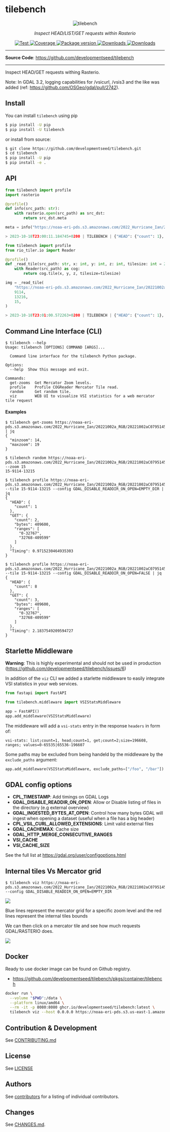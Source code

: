 # tilebench

<p align="center">
  <img src="https://user-images.githubusercontent.com/10407788/145784365-7ce635d1-3971-4a94-856f-cd8b081f10c1.png" style="max-width: 800px;" alt="tilebench"></a>
</p>
<p align="center">
  <em>Inspect HEAD/LIST/GET requests within Rasterio</em>
</p>
<p align="center">
  <a href="https://github.com/developmentseed/tilebench/actions?query=workflow%3ACI" target="_blank">
      <img src="https://github.com/developmentseed/tilebench/workflows/CI/badge.svg" alt="Test">
  </a>
  <a href="https://codecov.io/gh/developmentseed/tilebench" target="_blank">
      <img src="https://codecov.io/gh/developmentseed/tilebench/branch/main/graph/badge.svg" alt="Coverage">
  </a>
  <a href="https://pypi.org/project/tilebench" target="_blank">
      <img src="https://img.shields.io/pypi/v/tilebench?color=%2334D058&label=pypi%20package" alt="Package version">
  </a>
  <a href="https://pypistats.org/packages/tilebench" target="_blank">
      <img src="https://img.shields.io/pypi/dm/tilebench.svg" alt="Downloads">
  </a>
  <a href="https://github.com/developmentseed/tilebench/blob/main/LICENSE" target="_blank">
      <img src="https://img.shields.io/github/license/developmentseed/tilebench.svg" alt="Downloads">
  </a>
</p>

---

**Source Code**: <a href="https://github.com/developmentseed/tilebench" target="_blank">https://github.com/developmentseed/tilebench</a>

---


Inspect HEAD/GET requests withing Rasterio.

Note: In GDAL 3.2, logging capabilities for /vsicurl, /vsis3 and the like was added (ref: https://github.com/OSGeo/gdal/pull/2742).

## Install

You can install `tilebench` using pip

```bash
$ pip install -U pip
$ pip install -U tilebench
```

or install from source:

```bash
$ git clone https://github.com/developmentseed/tilebench.git
$ cd tilebench
$ pip install -U pip
$ pip install -e .
```

## API

```python
from tilebench import profile
import rasterio

@profile()
def info(src_path: str):
    with rasterio.open(src_path) as src_dst:
        return src_dst.meta

meta = info("https://noaa-eri-pds.s3.amazonaws.com/2022_Hurricane_Ian/20221002a_RGB/20221002aC0795145w325100n.tif")

> 2023-10-18T23:00:11.184745+0200 | TILEBENCH | {"HEAD": {"count": 1}, "GET": {"count": 1, "bytes": 32768, "ranges": ["0-32767"]}, "Timing": 0.7379939556121826}
```

```python
from tilebench import profile
from rio_tiler.io import Reader

@profile()
def _read_tile(src_path: str, x: int, y: int, z: int, tilesize: int = 256):
    with Reader(src_path) as cog:
        return cog.tile(x, y, z, tilesize=tilesize)

img = _read_tile(
    "https://noaa-eri-pds.s3.amazonaws.com/2022_Hurricane_Ian/20221002a_RGB/20221002aC0795145w325100n.tif",
    9114,
    13216,
    15,
)

> 2023-10-18T23:01:00.572263+0200 | TILEBENCH | {"HEAD": {"count": 1}, "GET": {"count": 2, "bytes": 409600, "ranges": ["0-32767", "32768-409599"]}, "Timing": 1.0749869346618652}
```

## Command Line Interface (CLI)

```
$ tilebench --help
Usage: tilebench [OPTIONS] COMMAND [ARGS]...

  Command line interface for the tilebench Python package.

Options:
  --help  Show this message and exit.

Commands:
  get-zooms  Get Mercator Zoom levels.
  profile    Profile COGReader Mercator Tile read.
  random     Get random tile.
  viz        WEB UI to visualize VSI statistics for a web mercator tile request
```

#### Examples
```
$ tilebench get-zooms https://noaa-eri-pds.s3.amazonaws.com/2022_Hurricane_Ian/20221002a_RGB/20221002aC0795145w325100n.tif | jq
{
  "minzoom": 14,
  "maxzoom": 19
}

$ tilebench random https://noaa-eri-pds.s3.amazonaws.com/2022_Hurricane_Ian/20221002a_RGB/20221002aC0795145w325100n.tif --zoom 15
15-9114-13215

$ tilebench profile https://noaa-eri-pds.s3.amazonaws.com/2022_Hurricane_Ian/20221002a_RGB/20221002aC0795145w325100n.tif --tile 15-9114-13215 --config GDAL_DISABLE_READDIR_ON_OPEN=EMPTY_DIR | jq
{
  "HEAD": {
    "count": 1
  },
  "GET": {
    "count": 2,
    "bytes": 409600,
    "ranges": [
      "0-32767",
      "32768-409599"
    ]
  },
  "Timing": 0.9715230464935303
}

$ tilebench profile https://noaa-eri-pds.s3.amazonaws.com/2022_Hurricane_Ian/20221002a_RGB/20221002aC0795145w325100n.tif --tile 15-9114-13215 --config GDAL_DISABLE_READDIR_ON_OPEN=FALSE | jq
{
  "HEAD": {
    "count": 8
  },
  "GET": {
    "count": 3,
    "bytes": 409600,
    "ranges": [
      "0-32767",
      "32768-409599"
    ]
  },
  "Timing": 2.1837549209594727
}
```


## Starlette Middleware

**Warning**: This is highly experimental and should not be used in production (https://github.com/developmentseed/tilebench/issues/6)

In addition of the `viz` CLI we added a starlette middleware to easily integrate VSI statistics in your web services.

```python
from fastapi import FastAPI

from tilebench.middleware import VSIStatsMiddleware

app = FastAPI()
app.add_middleware(VSIStatsMiddleware)
```

The middleware will add a `vsi-stats` entry in the response `headers` in form of:

```
vsi-stats: list;count=1, head;count=1, get;count=2;size=196608, ranges; values=0-65535|65536-196607
```

Some paths may be excluded from being handeld by the middleware by the `exclude_paths` argument:

```python
app.add_middleware(VSIStatsMiddleware, exclude_paths=["/foo", "/bar"])
```

## GDAL config options

- **CPL_TIMESTAMP**: Add timings on GDAL Logs
- **GDAL_DISABLE_READDIR_ON_OPEN**: Allow or Disable listing of files in the directory (e.g external overview)
- **GDAL_INGESTED_BYTES_AT_OPEN**: Control how many bytes GDAL will ingest when opening a dataset (useful when a file has a big header)
- **CPL_VSIL_CURL_ALLOWED_EXTENSIONS**: Limit valid external files
- **GDAL_CACHEMAX**: Cache size
- **GDAL_HTTP_MERGE_CONSECUTIVE_RANGES**
- **VSI_CACHE**
- **VSI_CACHE_SIZE**

See the full list at https://gdal.org/user/configoptions.html

## Internal tiles Vs Mercator grid

```
$ tilebench viz https://noaa-eri-pds.s3.amazonaws.com/2022_Hurricane_Ian/20221002a_RGB/20221002aC0795145w325100n.tif --config GDAL_DISABLE_READDIR_ON_OPEN=EMPTY_DIR
```

![](https://user-images.githubusercontent.com/10407788/103528918-17180880-4e85-11eb-91b3-d60659b15e80.png)

Blue lines represent the mercator grid for a specific zoom level and the red lines represent the internal tiles bounds

We can then click on a mercator tile and see how much requests GDAL/RASTERIO does.

![](https://user-images.githubusercontent.com/10407788/103529132-65c5a280-4e85-11eb-96e2-f59e915c8ed8.png)

## Docker

Ready to use docker image can be found on Github registry.

- https://github.com/developmentseed/tilebench/pkgs/container/tilebench

```bash
docker run \
  --volume "$PWD":/data \
  --platform linux/amd64 \
  --rm -it -p 8080:8080 ghcr.io/developmentseed/tilebench:latest \
  tilebench viz --host 0.0.0.0 https://noaa-eri-pds.s3.us-east-1.amazonaws.com/2020_Nashville_Tornado/20200307a_RGB/20200307aC0865700w360900n.tif
```

## Contribution & Development

See [CONTRIBUTING.md](https://github.com/developmentseed/tilebench/blob/main/CONTRIBUTING.md)

## License

See [LICENSE](https://github.com//developmentseed/tilebench/blob/main/LICENSE)

## Authors

See [contributors](https://github.com/developmentseed/tilebench/graphs/contributors) for a listing of individual contributors.

## Changes

See [CHANGES.md](https://github.com/developmentseed/tilebench/blob/main/CHANGES.md).
